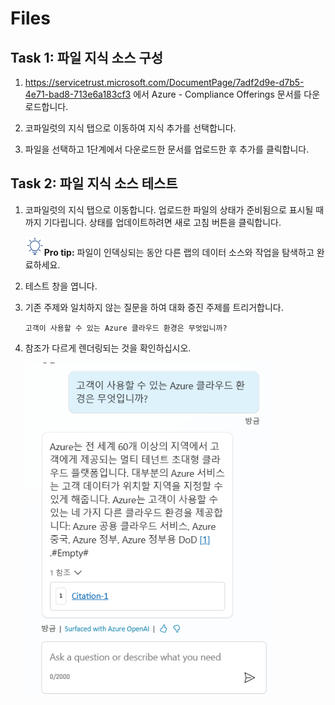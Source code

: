 # Files

## Task 1: 파일 지식 소스 구성

1.  <https://servicetrust.microsoft.com/DocumentPage/7adf2d9e-d7b5-4e71-bad8-713e6a183cf3> 에서 Azure - Compliance Offerings 문서를 다운로드합니다.

2.  코파일럿의 지식 탭으로 이동하여 지식 추가를 선택합니다.

3.  파일을 선택하고 1단계에서 다운로드한 문서를 업로드한 후 추가를 클릭합니다.

## Task 2: 파일 지식 소스 테스트

1.  코파일럿의 지식 탭으로 이동합니다. 업로드한 파일의 상태가 준비됨으로 표시될 때까지 기다립니다. 상태를 업데이트하려면 새로 고침 버튼을 클릭합니다.

     <img src="./images/image4.svg" width="30">**Pro tip:** 파일이 인덱싱되는 동안 다른 랩의 데이터 소스와 작업을 탐색하고 완료하세요.

2.  테스트 창을 엽니다.

3.  기존 주제와 일치하지 않는 질문을 하여 대화 증진 주제를 트리거합니다.
 
    ```
    고객이 사용할 수 있는 Azure 클라우드 환경은 무엇입니까?
    ```

4.  참조가 다르게 렌더링되는 것을 확인하십시오.

    <img src="./images/image11.png" width="400">

